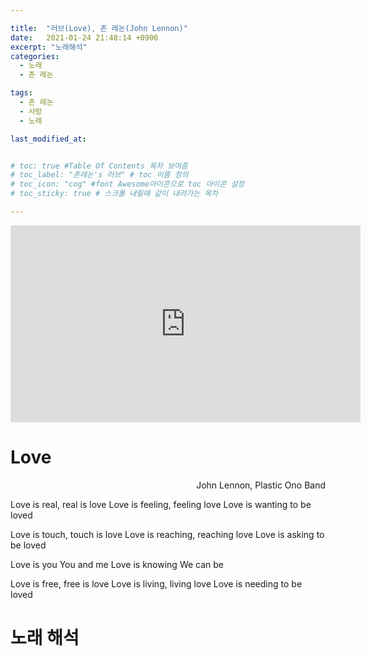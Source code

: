 ```yaml
---

title:  "러브(Love), 존 레논(John Lennon)"
date:   2021-01-24 21:48:14 +0900
excerpt: "노래해석"
categories:
  - 노래
  - 존 레논

tags:
  - 존 레논
  - 사랑
  - 노래

last_modified_at:


# toc: true #Table Of Contents 목차 보여줌
# toc_label: "존레논's 러브" # toc 이름 정의
# toc_icon: "cog" #font Awesome아이콘으로 toc 아이콘 설정
# toc_sticky: true # 스크롤 내릴때 같이 내려가는 목차

---
```


<!-- #존 레논, 러브 -->
<iframe width="560" height="315" src="https://www.youtube.com/embed/MUTz3LQEq1Q" frameborder="0" allow="accelerometer; autoplay; clipboard-write; encrypted-media; gyroscope; picture-in-picture" allowfullscreen></iframe>




# Love

<div style="text-align: right"> John Lennon, Plastic Ono Band </div>


Love is real, real is love
Love is feeling, feeling love
Love is wanting to be loved


Love is touch, touch is love
Love is reaching, reaching love
Love is asking to be loved


Love is you
You and me
Love is knowing
We can be


Love is free, free is love
Love is living, living love
Love is needing to be loved


# 노래 해석
